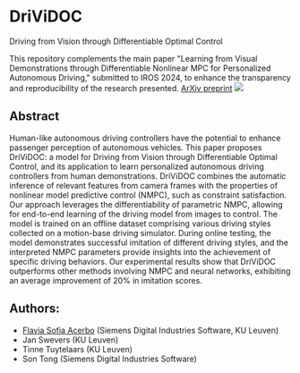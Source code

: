 # DriViDOC
Driving from Vision through Differentiable Optimal Control

This repository complements the main paper "Learning from Visual Demonstrations through Differentiable Nonlinear MPC for Personalized Autonomous Driving," submitted to IROS 2024, to enhance the transparency and reproducibility of the research presented.
[ArXiv preprint](https://arxiv.org/abs/2403.15102)
![](img/styles.gif)

## Abstract
Human-like autonomous driving controllers have the potential to enhance passenger perception of autonomous vehicles. This paper proposes DriViDOC: a model for Driving from Vision through Differentiable Optimal Control, and its application to learn personalized autonomous driving controllers from human demonstrations. 
DriViDOC combines the automatic inference of relevant features from camera frames with the properties of nonlinear model predictive control (NMPC), such as constraint satisfaction.
Our approach leverages the differentiability of parametric NMPC, allowing for end-to-end learning of the driving model from images to control. The model is trained on an offline dataset comprising various driving styles collected on a motion-base driving simulator. During online testing, the model demonstrates successful imitation of different driving styles, and the interpreted NMPC parameters provide insights into the achievement of specific driving behaviors. Our experimental results show that DriViDOC outperforms other methods involving NMPC and neural networks, exhibiting an average improvement of 20\% in imitation scores. 



## Authors:
- [Flavia Sofia Acerbo](mailto:flavia.acerbo@siemens.com) (Siemens Digital Industries Software, KU Leuven)
- Jan Swevers (KU Leuven)
- Tinne Tuytelaars (KU Leuven)
- Son Tong (Siemens Digital Industries Software)
